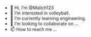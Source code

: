 - 👋 Hi, I’m @Malich123
- 👀 I’m interested in volleyball.
- 🌱 I’m currently learning engineering.
- 💞️ I’m looking to collaborate on ...
- 📫 How to reach me ...

<!---
Malich123/Malich123 is a ✨ special ✨ repository because its `README.md` (this file) appears on your GitHub profile.
You can click the Preview link to take a look at your changes.
--->

